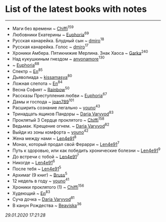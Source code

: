 # List of the latest books with notes
---

* Маги без времени ~ [Chiffi](users/105/105831994080785626680-google)<sup>159</sup>
* Любовники Екатерины ~ [Euphoria](users/106/106304994652616315178-google)<sup>69</sup>
* Русская канарейка. Блудный сын ~ [dmiro](users/571/5714115-vkontakte)<sup>18</sup>
* Русская канарейка. Голос ~ [dmiro](users/571/5714115-vkontakte)<sup>17</sup>
* Хроники Амбера. Пятикнижие Мерлина. Знак Хаоса ~ [Garka](users/115/115753719718250012620-google)<sup>240</sup>
* Над кукушкиным гнездом ~ [anvonamore](users/595/5957175-vkontakte)<sup>130</sup>
*  ~ [Euphoria](users/106/106304994652616315178-google)<sup>68</sup>
* Спектр ~ [En](users/333/333646551-vkontakte)<sup>85</sup>
* Дьяволиада ~ [kissamasya](users/684/68439978-vkontakte)<sup>80</sup>
* Ложная слепота ~ [En](users/333/333646551-vkontakte)<sup>84</sup>
* Весна Софият ~ [Rainbow](users/109/109787328219839805802-google)<sup>50</sup>
* Рассказы Преступления любви ~ [Euphoria](users/106/106304994652616315178-google)<sup>67</sup>
* Дамы и господа ~ [joan789](users/240/2401650-vkontakte)<sup>101</sup>
* Расширить сознание легально ~ [youno](users/302/302928912-vkontakte)<sup>43</sup>
* Тринадцать ящиков Пандоры ~ [Daria Varyvod](users/829/829893410524253-facebook)<sup>83</sup>
* Проклятый 3 Сердце проклятого ~ [Chiffi](users/105/105831994080785626680-google)<sup>158</sup>
* Ведьмак. Крещение огнем. ~ [Daria Varyvod](users/829/829893410524253-facebook)<sup>82</sup>
* Выйди из зоны комфорта ~ [youno](users/302/302928912-vkontakte)<sup>42</sup>
* Жена между нами ~ [Len4e91](users/254/254448176-yandex)<sup>8</sup>
* Монах, который продал свой Ферарри ~ [Len4e91](users/254/254448176-yandex)<sup>7</sup>
* Путь к здоровью, или как победить хронические болезни ~ [Len4e91](users/254/254448176-yandex)<sup>9</sup>
* До встречи с тобой ~ [Len4e91](users/254/254448176-yandex)<sup>7</sup>
* Никогде ~ [Len4e91](users/254/254448176-yandex)<sup>6</sup>
* После тебя ~ [Len4e91](users/254/254448176-yandex)<sup>5</sup>
* Архимаг (9 книг) ~ [Bruss](users/178/178551812-vkontakte)<sup>5</sup>
* 12 недель в году ~ [youno](users/302/302928912-vkontakte)<sup>41</sup>
* Хроники проклятого (1) ~ [Chiffi](users/105/105831994080785626680-google)<sup>156</sup>
* Худеющий ~ [En](users/333/333646551-vkontakte)<sup>83</sup>
* Суча дочка ~ [Daria Varyvod](users/829/829893410524253-facebook)<sup>81</sup>
* В канун Рождества ~ [Beaviska](users/102/10202544960024508-facebook)<sup>36</sup>


_29.01.2020 17:21:28_
